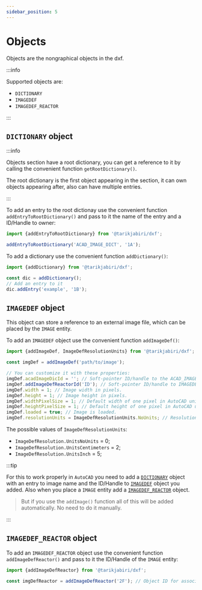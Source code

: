 ```yaml
---
sidebar_position: 5
---
```


# Objects

Objects are the nongraphical objects in the dxf.

:::info

Supported objects are:

- `DICTIONARY`
- `IMAGEDEF`
- `IMAGEDEF_REACTOR`

:::

## `DICTIONARY` object

:::info

Objects section have a root dictionary, you can get a reference to it by calling the convenient function `getRootDictionary()`.

The root dictionary is the first object appearing in the section, it can own objects appearing after, also can have multiple entries.

:::

To add an entry to the root dictionay use the convenient function `addEntryToRootDictionary()` and pass to it the name of the entry and a ID/Handle to owner:

```js
import {addEntryToRootDictionary} from '@tarikjabiri/dxf';

addEntryToRootDictionary('ACAD_IMAGE_DICT', '1A');
```

To add a dictionary use the convenient function `addDictionary()`:

```js
import {addDictionary} from '@tarikjabiri/dxf';

const dic = addDictionary();
// Add an entry to it
dic.addEntry('example', '1B');
```

## `IMAGEDEF` object

This object can store a reference to an external image file, which can be placed by the `IMAGE` entity.

To add an `IMAGEDEF` object use the convenient function `addImageDef()`:

```js
import {addImageDef, ImageDefResolutionUnits} from '@tarikjabiri/dxf';

const imgDef = addImageDef('path/to/image');

// You can customize it with these properties:
imgDef.acadImageDicId = ''; // Soft-pointer ID/handle to the ACAD_IMAGE_DICT dictionary.
imgDef.addImageDefReactorId('ID'); // Soft-pointer ID/handle to IMAGEDEF_REACTOR object (multiple entries; one for each instance).
imgDef.width = 1; // Image width in pixels.
imgDef.height = 1; // Image height in pixels.
imgDef.widthPixelSize = 1; // Default width of one pixel in AutoCAD units.
imgDef.heightPixelSize = 1; // Default height of one pixel in AutoCAD units.
imgDef.loaded = true; // Image is loaded.
imgDef.resolutionUnits = ImageDefResolutionUnits.NoUnits; // Resolution units.
```

The possible values of `ImageDefResolutionUnits`:

- `ImageDefResolution.UnitsNoUnits` = 0;
- `ImageDefResolution.UnitsCentimeters` = 2;
- `ImageDefResolution.UnitsInch` = 5;

:::tip

For this to work properly in `AutoCAD` you need to add a [`DICTIONARY`](#dictionary-object) object with an entry to image name and the ID/Handle to [`IMAGEDEF`](#imagedef-object) object you added. Also when you place a `IMAGE` entity add a [`IMAGEDEF_REACTOR`](#imagedef_reactor-object) object.

> But if you use the `addImage()` function all of this will be added automatically. No need to do it manually.

:::

## `IMAGEDEF_REACTOR` object

To add an `IMAGEDEF_REACTOR` object use the convenient function `addImageDefReactor()` and pass to it the ID/Handle of the `IMAGE` entity:

```js
import {addImageDefReactor} from '@tarikjabiri/dxf';

const imgDefReactor = addImageDefReactor('2F'); // Object ID for associated image entity.
```
